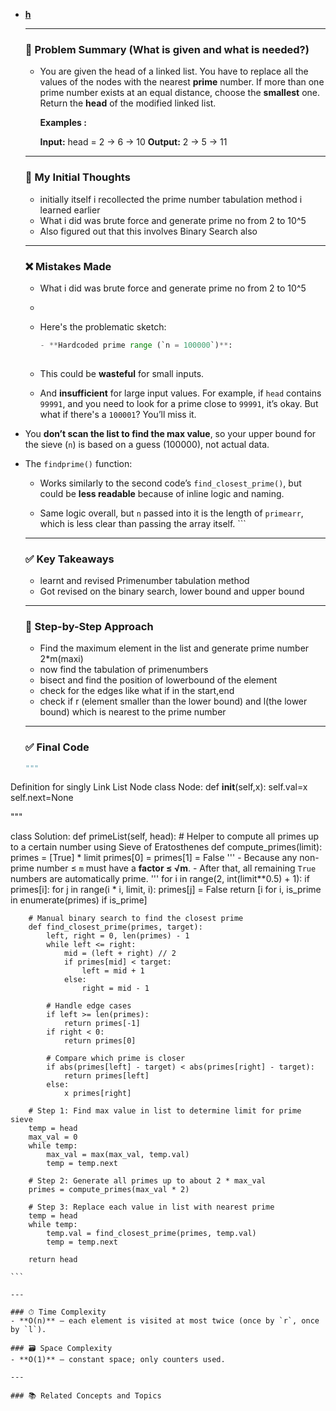 
- **[h](l)**  
    
    ---

    ### 🧾 Problem Summary (What is given and what is needed?) 
    - You are given the head of a linked list. You have to replace all the values of the nodes with the nearest **prime** number. If more than one prime number exists at an equal distance, choose the **smallest** one. Return the **head** of the modified linked list.

		**Examples :**
		
		**Input:** head = 2 → 6 → 10
		**Output:** 2 → 5 → 11

    ---

    ### 💭 My Initial Thoughts
    - initially itself i recollected the prime number tabulation method i learned earlier
    - What i did was brute force and generate prime no from 2 to 10^5
    - Also figured out that this involves Binary Search also
    ---

    ### ❌ Mistakes Made
    - What i did was brute force and generate prime no from 2 to 10^5
    - 
    - Here's the problematic sketch:
      ```python
      - **Hardcoded prime range (`n = 100000`)**:
    
    - This could be **wasteful** for small inputs.
        
    - And **insufficient** for large input values. For example, if `head` contains `99991`, and you need to look for a prime close to `99991`, it’s okay. But what if there's a `100001`? You’ll miss it.
        
- You **don’t scan the list to find the max value**, so your upper bound for the sieve (`n`) is based on a guess (100000), not actual data.
    
- The `findprime()` function:
    
    - Works similarly to the second code’s `find_closest_prime()`, but could be **less readable** because of inline logic and naming.
        
    - Same logic overall, but `n` passed into it is the length of `primearr`, which is less clear than passing the array itself.
           ```

    ---

    ### ✅ Key Takeaways
    - learnt and revised Primenumber tabulation method
    - Got revised on the binary search, lower bound and upper bound

    ---

    ### 🧭 Step-by-Step Approach
    -  Find the maximum element in the list and generate prime number 2*m(maxi)
    - now find the tabulation of primenumbers
    - bisect and find the position of lowerbound of the element
    - check for the edges like what if in the start,end
    - check if r (element smaller than the lower bound) and l(the lower bound) which is nearest to the prime number
    
    ---

    ### ✅ Final Code

    ```python
    """
Definition for singly Link List Node
class Node:
    def __init__(self,x):
        self.val=x
        self.next=None

"""

class Solution:
    def primeList(self, head):
        # Helper to compute all primes up to a certain number using Sieve of Eratosthenes
        def compute_primes(limit):
            primes = [True] * limit
            primes[0] = primes[1] = False
            '''
            - Because any non-prime number ≤ `m` must have a **factor ≤ √m**.
		    - After that, all remaining `True` numbers are automatically prime.
            '''
            for i in range(2, int(limit**0.5) + 1): 
                if primes[i]:
                    for j in range(i * i, limit, i):
                        primes[j] = False
            return [i for i, is_prime in enumerate(primes) if is_prime]

        # Manual binary search to find the closest prime
        def find_closest_prime(primes, target):
            left, right = 0, len(primes) - 1
            while left <= right:
                mid = (left + right) // 2
                if primes[mid] < target:
                    left = mid + 1
                else:
                    right = mid - 1

            # Handle edge cases
            if left >= len(primes):
                return primes[-1]
            if right < 0:
                return primes[0]

            # Compare which prime is closer
            if abs(primes[left] - target) < abs(primes[right] - target):
                return primes[left]
            else:
                x primes[right]

        # Step 1: Find max value in list to determine limit for prime sieve
        temp = head
        max_val = 0
        while temp:
            max_val = max(max_val, temp.val)
            temp = temp.next

        # Step 2: Generate all primes up to about 2 * max_val
        primes = compute_primes(max_val * 2)

        # Step 3: Replace each value in list with nearest prime
        temp = head
        while temp:
            temp.val = find_closest_prime(primes, temp.val)
            temp = temp.next

        return head
     
    ```

    ---

    ### ⏱ Time Complexity
    - **O(n)** — each element is visited at most twice (once by `r`, once by `l`).

    ### 🗃 Space Complexity
    - **O(1)** — constant space; only counters used.

    ---

    ### 📚 Related Concepts and Topics
